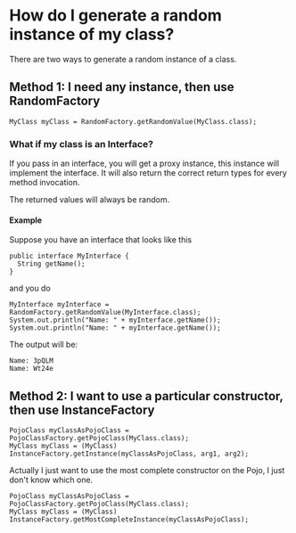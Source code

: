 # How do I generate a random instance of my class? #
There are two ways to generate a random instance of a class.

## Method 1: I need any instance, then use RandomFactory ##

```
MyClass myClass = RandomFactory.getRandomValue(MyClass.class);
```

### What if my class is an Interface? ###
If you pass in an interface, you will get a proxy instance, this instance will implement the interface.
It will also return the correct return types for every method invocation.

The returned values will always be random.

#### Example ####
Suppose you have an interface that looks like this
```
public interface MyInterface {
  String getName();
}
```
and you do
```
MyInterface myInterface = RandomFactory.getRandomValue(MyInterface.class);
System.out.println("Name: " + myInterface.getName());
System.out.println("Name: " + myInterface.getName());
```
The output will be:
```
Name: 3pQLM
Name: Wt24e
```

## Method 2: I want to use a particular constructor, then use InstanceFactory ##
```
PojoClass myClassAsPojoClass = PojoClassFactory.getPojoClass(MyClass.class);
MyClass myClass = (MyClass) InstanceFactory.getInstance(myClassAsPojoClass, arg1, arg2);
```

Actually I just want to use the most complete constructor on the Pojo, I just don't know which one.
```
PojoClass myClassAsPojoClass = PojoClassFactory.getPojoClass(MyClass.class);
MyClass myClass = (MyClass) InstanceFactory.getMostCompleteInstance(myClassAsPojoClass);
```